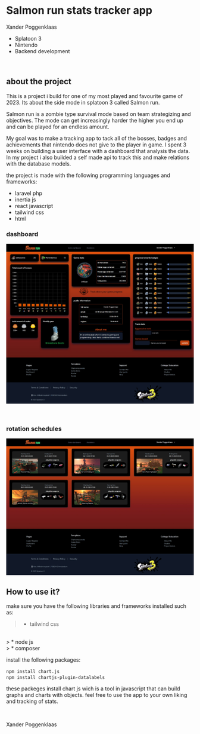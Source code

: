 # Salmon run stats tracker app

Xander Poggenklaas

* Splatoon 3
* Nintendo
* Backend development

<br>

## about the project
This is a project i build for one of my most played and favourite game of 2023.
Its about the side mode in splatoon 3 called Salmon run.

Salmon run is a zombie type survival mode based on team strategizing and objectives.
The mode can get increasingly harder the higher you end up and can be played for an endless amount.


My goal was to make a tracking app to tack all of the bosses, badges and achievements that nintendo
does not give to the player in game. I spent 3 weeks on building a user interface with a dashboard that analysis the data.
In my project i also builded a self made api to track this and make relations with the database models.

the project is made with the following programming languages and frameworks:
* laravel php
* inertia js 
* react javascript
* tailwind css
* html


### dashboard
![dashboard preview](./docs/images/Dashboard.jpeg)

<br>

### rotation schedules
![dashboard preview](./docs/images/rotations%20layout.jpeg)

## How to use it?

make sure you have the following libraries and frameworks installed such as:
> * tailwind css
<br>
> * node js
<br>
> * composer

<br>

install the following packages:
```
npm install chart.js
npm install chartjs-plugin-datalabels
```
these packeges install chart js wich is a tool in javascript that can build graphs and charts with objects.
feel free to use the app to your own liking and tracking of stats.

<br>

Xander Poggenklaas